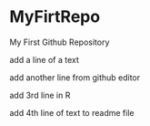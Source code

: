 # MyFirtRepo
My First Github Repository

add a line of a text

add another line from github editor

add 3rd line in R

add 4th line of text to readme file
